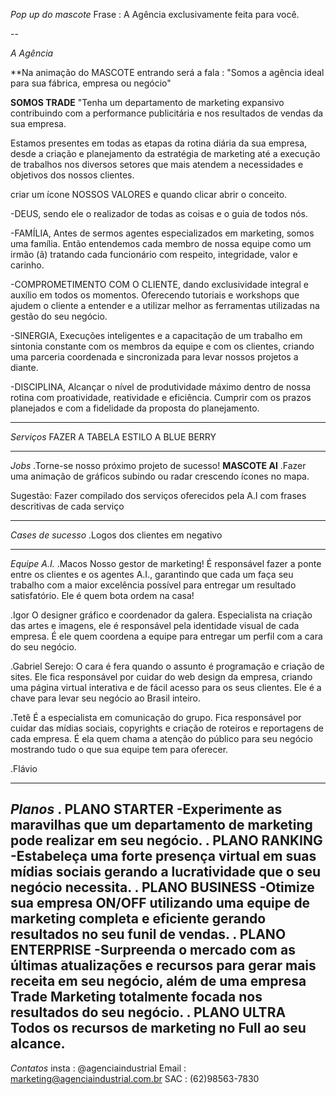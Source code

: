 *Pop up do mascote* 
Frase : A Agência exclusivamente feita para você.

--

*A Agência* 

**Na animação do MASCOTE entrando será a fala : "Somos a agência ideal para sua fábrica, empresa ou negócio"

**SOMOS TRADE**
"Tenha um departamento de marketing expansivo contribuindo com a performance publicitária e nos resultados de vendas da sua empresa.

Estamos presentes em todas as etapas da rotina diária da sua empresa, desde a criação e planejamento da estratégia de marketing até a execução de trabalhos nos diversos setores que mais atendem a necessidades e objetivos dos nossos clientes.

criar um ícone NOSSOS VALORES e quando clicar abrir o conceito.

-DEUS, sendo ele o realizador de todas as coisas e o guia de todos nós.

-FAMÍLIA, Antes de sermos agentes especializados em marketing, somos uma família. Então entendemos cada membro de nossa equipe como um irmão (ã) tratando cada funcionário com respeito, integridade, valor e carinho.   

-COMPROMETIMENTO COM O CLIENTE, dando exclusividade integral e auxílio em todos os momentos. Oferecendo tutoriais e workshops que ajudem o cliente a entender e a utilizar melhor as ferramentas utilizadas na gestão do seu negócio.

-SINERGIA, Execuções inteligentes e a capacitação de um trabalho em sintonia constante com os membros da equipe e com os clientes, criando uma parceria coordenada e sincronizada para levar nossos projetos a diante.

-DISCIPLINA, Alcançar o nível de produtividade máximo dentro de nossa rotina com proatividade, reatividade e eficiência. Cumprir com os prazos planejados e  com a fidelidade da proposta do planejamento.

---
*Serviços* FAZER A TABELA ESTILO A BLUE BERRY

---

*Jobs*
.Torne-se nosso próximo projeto de sucesso! **MASCOTE AI**
.Fazer uma animação de gráficos subindo ou radar crescendo ícones no mapa.

Sugestão: Fazer compilado dos serviços oferecidos pela A.I com frases descritivas de cada serviço

---

*Cases de sucesso*
.Logos dos clientes em negativo

---

*Equipe A.I.*
.Macos Nosso gestor de marketing! É responsável fazer a ponte entre os clientes e os agentes A.I., garantindo que cada um faça seu trabalho com a maior excelência possível para entregar um resultado satisfatório. Ele é quem bota ordem na casa!

.Igor O designer gráfico e coordenador da galera. Especialista na criação das artes e imagens, ele é responsável pela identidade visual de cada empresa. É ele quem coordena a equipe para entregar um perfil com a cara do seu negócio.

.Gabriel Serejo: O cara é fera quando o assunto é programação e criação de sites. Ele fica responsável por cuidar do web design da empresa, criando uma página virtual interativa e de fácil acesso para os seus clientes. Ele é a chave para levar seu negócio ao Brasil inteiro.

.Tetê É a especialista em comunicação do grupo. Fica responsável por cuidar das mídias sociais, copyrights e criação de roteiros e reportagens de cada empresa. É ela quem chama a atenção do público para seu negócio mostrando tudo o que sua equipe tem para oferecer.

.Flávio 

---

*Planos*
.
PLANO STARTER
-Experimente as maravilhas que um departamento de marketing pode realizar em seu negócio.
.
PLANO RANKING
-Estabeleça uma forte presença virtual em suas mídias sociais gerando a lucratividade que o seu negócio necessita.
.
PLANO BUSINESS
-Otimize sua empresa ON/OFF utilizando uma equipe de marketing completa e eficiente gerando resultados no seu funil de vendas.
.
PLANO ENTERPRISE
-Surpreenda o mercado com as últimas atualizações e recursos para gerar mais receita em seu negócio, além de uma empresa Trade Marketing totalmente focada nos resultados do seu negócio.
.
PLANO ULTRA
Todos os recursos de marketing no Full ao seu alcance.
-
*Contatos*
insta : @agenciaindustrial
Email : marketing@agenciaindustrial.com.br
SAC : (62)98563-7830